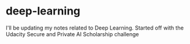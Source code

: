 # deep-learning

I'll be updating my notes related to Deep Learning. Started off with the Udacity Secure and Private AI Scholarship challenge